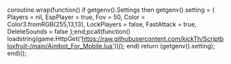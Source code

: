 coroutine.wrap(function()
if getgenv().Settings then
getgenv().setting = {
 Players = nil,
 EspPlayer = true,
 Fov = 50,
 Color = Color3.fromRGB(255,13,13),
 LockPlayers = false,
 FastAttack = true,
 DeleteSounds = false
};end;pcall(function() loadstring(game:HttpGet('https://raw.githubusercontent.com/kickTh/Scriptbloxfruit-/main/Aimbot_For_Mobile.lua'))(); end)
return (getgenv().setting);
end)();

